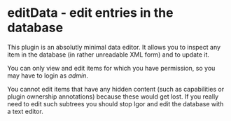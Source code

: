 # editData - edit entries in the database

This plugin is an absolutly minimal data editor. It allows you to inspect
any item in the database (in rather unreadable XML form) and to update it.

You can only view and edit items for which you have permission, so you may
have to login as *admin*.

You cannot edit items that have any hidden content (such as capabilities
or plugin ownership annotations) because these would get lost. If you
really need to edit such subtrees you should stop Igor and edit the database
with a text editor.
